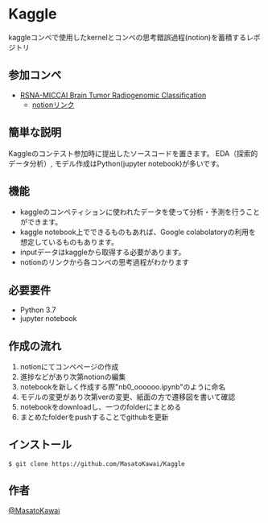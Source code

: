 # Kaggle
kaggleコンペで使用したkernelとコンペの思考錯誤過程(notion)を蓄積するレポジトリ

## 参加コンペ
- [RSNA-MICCAI Brain Tumor Radiogenomic Classification](https://www.kaggle.com/c/rsna-miccai-brain-tumor-radiogenomic-classification)
  - [notionリンク](https://sky-can-ae2.notion.site/RSNA-MICCAI-Brain-Tumor-Radiogenomic-Classification-587c3081f5c9468283101d667df07c81)

## 簡単な説明
Kaggleのコンテスト参加時に提出したソースコードを置きます。 EDA（探索的データ分析）, モデル作成はPython(jupyter notebook)が多いです。

## 機能
- kaggleのコンペティションに使われたデータを使って分析・予測を行うことができます。
- kaggle notebook上でできるものもあれば、Google colabolatoryの利用を想定しているものもあります。
- inputデータはkaggleから取得する必要があります。
- notionのリンクから各コンペの思考過程がわかります

## 必要要件
- Python 3.7
- jupyter notebook

## 作成の流れ
1. notionにてコンペページの作成
2. 進捗などがあり次第notionの編集
3. notebookを新しく作成する際"nb0_oooooo.ipynb"のように命名
4. モデルの変更があり次第verの変更、紙面の方で遷移図を書いて確認
5. notebookをdownloadし、一つのfolderにまとめる
6. まとめたfolderをpushすることでgithubを更新

## インストール
`$ git clone https://github.com/MasatoKawai/Kaggle`

## 作者
[@MasatoKawai](https://twitter.com/left_tackle)
